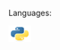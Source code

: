 Languages:

<img align="center" alt="Python" height="30" width="40" src="https://raw.githubusercontent.com/devicons/devicon/master/icons/python/python-original.svg">
